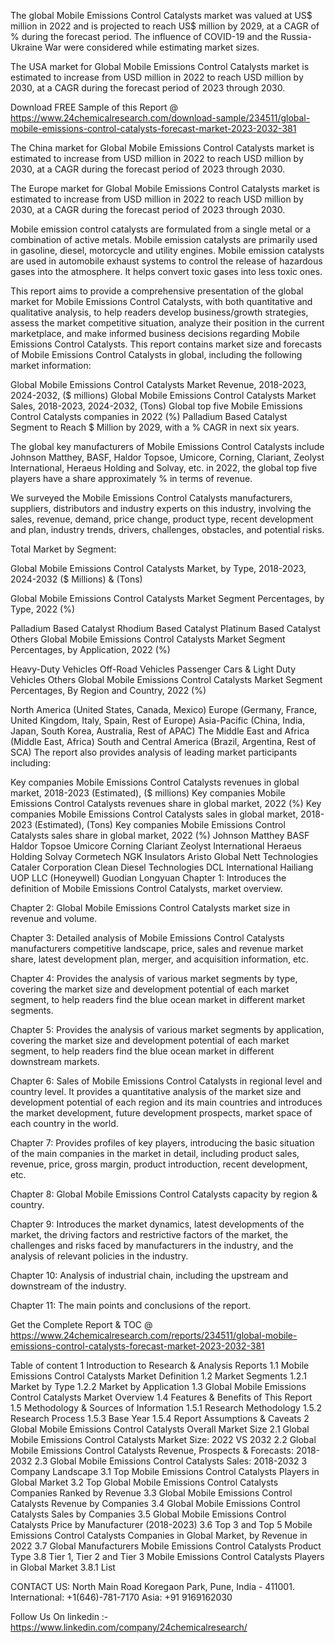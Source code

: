 The global Mobile Emissions Control Catalysts market was valued at US$ million in 2022 and is projected to reach US$ million by 2029, at a CAGR of % during the forecast period. The influence of COVID-19 and the Russia-Ukraine War were considered while estimating market sizes.

The USA market for Global Mobile Emissions Control Catalysts market is estimated to increase from USD million in 2022 to reach USD million by 2030, at a CAGR during the forecast period of 2023 through 2030.

Download FREE Sample of this Report @ https://www.24chemicalresearch.com/download-sample/234511/global-mobile-emissions-control-catalysts-forecast-market-2023-2032-381

The China market for Global Mobile Emissions Control Catalysts market is estimated to increase from USD million in 2022 to reach USD million by 2030, at a CAGR during the forecast period of 2023 through 2030.

The Europe market for Global Mobile Emissions Control Catalysts market is estimated to increase from USD million in 2022 to reach USD million by 2030, at a CAGR during the forecast period of 2023 through 2030.

Mobile emission control catalysts are formulated from a single metal or a combination of active metals. Mobile emission catalysts are primarily used in gasoline, diesel, motorcycle and utility engines. Mobile emission catalysts are used in automobile exhaust systems to control the release of hazardous gases into the atmosphere. It helps convert toxic gases into less toxic ones.

This report aims to provide a comprehensive presentation of the global market for Mobile Emissions Control Catalysts, with both quantitative and qualitative analysis, to help readers develop business/growth strategies, assess the market competitive situation, analyze their position in the current marketplace, and make informed business decisions regarding Mobile Emissions Control Catalysts. This report contains market size and forecasts of Mobile Emissions Control Catalysts in global, including the following market information:

Global Mobile Emissions Control Catalysts Market Revenue, 2018-2023, 2024-2032, ($ millions)
Global Mobile Emissions Control Catalysts Market Sales, 2018-2023, 2024-2032, (Tons)
Global top five Mobile Emissions Control Catalysts companies in 2022 (%)
Palladium Based Catalyst Segment to Reach $ Million by 2029, with a % CAGR in next six years.

The global key manufacturers of Mobile Emissions Control Catalysts include Johnson Matthey, BASF, Haldor Topsoe, Umicore, Corning, Clariant, Zeolyst International, Heraeus Holding and Solvay, etc. in 2022, the global top five players have a share approximately % in terms of revenue.

We surveyed the Mobile Emissions Control Catalysts manufacturers, suppliers, distributors and industry experts on this industry, involving the sales, revenue, demand, price change, product type, recent development and plan, industry trends, drivers, challenges, obstacles, and potential risks.

Total Market by Segment:

Global Mobile Emissions Control Catalysts Market, by Type, 2018-2023, 2024-2032 ($ Millions) & (Tons)

Global Mobile Emissions Control Catalysts Market Segment Percentages, by Type, 2022 (%)

Palladium Based Catalyst
Rhodium Based Catalyst
Platinum Based Catalyst
Others
Global Mobile Emissions Control Catalysts Market Segment Percentages, by Application, 2022 (%)

Heavy-Duty Vehicles
Off-Road Vehicles
Passenger Cars & Light Duty Vehicles
Others
Global Mobile Emissions Control Catalysts Market Segment Percentages, By Region and Country, 2022 (%)

North America (United States, Canada, Mexico)
Europe (Germany, France, United Kingdom, Italy, Spain, Rest of Europe)
Asia-Pacific (China, India, Japan, South Korea, Australia, Rest of APAC)
The Middle East and Africa (Middle East, Africa)
South and Central America (Brazil, Argentina, Rest of SCA)
The report also provides analysis of leading market participants including:

Key companies Mobile Emissions Control Catalysts revenues in global market, 2018-2023 (Estimated), ($ millions)
Key companies Mobile Emissions Control Catalysts revenues share in global market, 2022 (%)
Key companies Mobile Emissions Control Catalysts sales in global market, 2018-2023 (Estimated), (Tons)
Key companies Mobile Emissions Control Catalysts sales share in global market, 2022 (%)
Johnson Matthey
BASF
Haldor Topsoe
Umicore
Corning
Clariant
Zeolyst International
Heraeus Holding
Solvay
Cormetech
NGK Insulators
Aristo Global
Nett Technologies
Cataler Corporation
Clean Diesel Technologies
DCL International
Hailiang
UOP LLC (Honeywell)
Guodian Longyuan
Chapter 1: Introduces the definition of Mobile Emissions Control Catalysts, market overview.

Chapter 2: Global Mobile Emissions Control Catalysts market size in revenue and volume.

Chapter 3: Detailed analysis of Mobile Emissions Control Catalysts manufacturers competitive landscape, price, sales and revenue market share, latest development plan, merger, and acquisition information, etc.

Chapter 4: Provides the analysis of various market segments by type, covering the market size and development potential of each market segment, to help readers find the blue ocean market in different market segments.

Chapter 5: Provides the analysis of various market segments by application, covering the market size and development potential of each market segment, to help readers find the blue ocean market in different downstream markets.

Chapter 6: Sales of Mobile Emissions Control Catalysts in regional level and country level. It provides a quantitative analysis of the market size and development potential of each region and its main countries and introduces the market development, future development prospects, market space of each country in the world.

Chapter 7: Provides profiles of key players, introducing the basic situation of the main companies in the market in detail, including product sales, revenue, price, gross margin, product introduction, recent development, etc.

Chapter 8: Global Mobile Emissions Control Catalysts capacity by region & country.

Chapter 9: Introduces the market dynamics, latest developments of the market, the driving factors and restrictive factors of the market, the challenges and risks faced by manufacturers in the industry, and the analysis of relevant policies in the industry.

Chapter 10: Analysis of industrial chain, including the upstream and downstream of the industry.

Chapter 11: The main points and conclusions of the report.

Get the Complete Report & TOC @ https://www.24chemicalresearch.com/reports/234511/global-mobile-emissions-control-catalysts-forecast-market-2023-2032-381

Table of content
1 Introduction to Research & Analysis Reports
1.1 Mobile Emissions Control Catalysts Market Definition
1.2 Market Segments
1.2.1 Market by Type
1.2.2 Market by Application
1.3 Global Mobile Emissions Control Catalysts Market Overview
1.4 Features & Benefits of This Report
1.5 Methodology & Sources of Information
1.5.1 Research Methodology
1.5.2 Research Process
1.5.3 Base Year
1.5.4 Report Assumptions & Caveats
2 Global Mobile Emissions Control Catalysts Overall Market Size
2.1 Global Mobile Emissions Control Catalysts Market Size: 2022 VS 2032
2.2 Global Mobile Emissions Control Catalysts Revenue, Prospects & Forecasts: 2018-2032
2.3 Global Mobile Emissions Control Catalysts Sales: 2018-2032
3 Company Landscape
3.1 Top Mobile Emissions Control Catalysts Players in Global Market
3.2 Top Global Mobile Emissions Control Catalysts Companies Ranked by Revenue
3.3 Global Mobile Emissions Control Catalysts Revenue by Companies
3.4 Global Mobile Emissions Control Catalysts Sales by Companies
3.5 Global Mobile Emissions Control Catalysts Price by Manufacturer (2018-2023)
3.6 Top 3 and Top 5 Mobile Emissions Control Catalysts Companies in Global Market, by Revenue in 2022
3.7 Global Manufacturers Mobile Emissions Control Catalysts Product Type
3.8 Tier 1, Tier 2 and Tier 3 Mobile Emissions Control Catalysts Players in Global Market
3.8.1 List

CONTACT US:
North Main Road Koregaon Park, Pune, India - 411001.
International: +1(646)-781-7170
Asia: +91 9169162030

Follow Us On linkedin :- https://www.linkedin.com/company/24chemicalresearch/
